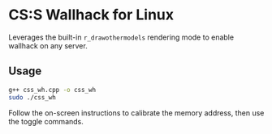 # CS:S Wallhack for Linux

Leverages the built-in `r_drawothermodels` rendering mode to enable wallhack on any server.

## Usage

```bash
g++ css_wh.cpp -o css_wh
sudo ./css_wh
```

Follow the on-screen instructions to calibrate the memory address, then use the toggle commands.